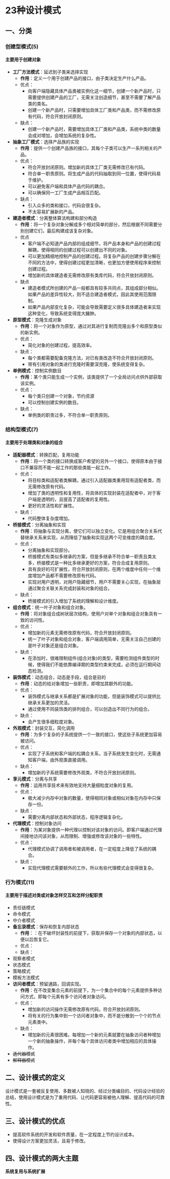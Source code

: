 # 23种设计模式
## 一、分类
### 创建型模式(5)
#### 主要用于创建对象
- **工厂方法模式**：延迟到子类来选择实现
  - **作用**：定义一个用于创建产品的接口，由子类决定生产什么产品。 
  - 优点：
    - 向客户端隐藏具体产品类被实例化这一细节，创建一个新产品时，只需要提供创建产品的工厂，无需关注创造细节，甚至不需要了解产品类的类名。
    - 创建一个新产品时，只需要增加具体工厂类和产品类，而不需修改原有代码，符合开放封闭原则。
  - 缺点：
    - 创建一个新产品时，需要增加具体工厂类和产品类，系统中类的数量会成对增加，会增加系统的复杂性。
- **抽象工厂模式**：选择产品族的实现
  - **作用**：提供一个创建产品族的接口，其每个子类可以生产一系列相关的产品。
  - 优点：
    - 符合开放封闭原则。增加新的具体工厂类无需修改已有代码。
    - 符合单一职责原则。将生成产品的代码抽取到同一位置，使得代码易于维护。
    - 可以避免客户端和具体产品代码的耦合。
    - 可以确保同一工厂生成产品相互匹配。
  - 缺点： 
    - 引入众多的类和接口，代码会很复杂。
    - 不太容易扩展新的产品。
- **建造者模式**：分离整体算法构建和部分构造
  - **作用**：将一个复杂对象分解成多个相对简单的部分，然后根据不同需要分别创建它们，最后构建成该复杂对象。 
  - 优点
    - 客户端不必知道产品内部的组成细节，将产品本身和产品的创建过程解耦，使得相同的创建过程可以创建出不同的对象。
    - 可以更加精细地控制产品的创建过程。将复杂产品的创建步骤分解在不同的方法中，使得创建过程更加清晰，也更加方便使用程序来控制创建过程。
    - 增加新的具体建造者无需修改原有类库代码，符合开放封闭原则。
  - 缺点
    - 建造者模式所创建的产品一般都具有较多共同点，其组成部分相似。如果产品的差异性较大，则不适合建造者模式，因此其使用范围限制。
    - 如果产品内部变化复杂，可能会导致需要定义很多具体建造者来实现这种变化，导致系统变得庞大臃肿。   
- **原型模式**：克隆生成对象
  - **作用**：将一个对象作为原型，通过对其进行复制而克隆出多个和原型类似的新实例。
  - 优点：
    - 简化对象的创建过程，提高效率。
  - 缺点：
    - 每个类都需要配备克隆方法，对已有类改造不符合开放封闭原则。
    - 带有引用对象的类进行克隆时需要深克隆，使系统变得复杂。
- **单例模式**：控制实例数目
  - **作用**：某个类只能生成一个实例，该类提供了一个全局访问点供外部获取该实例。
  - 优点：
    - 每个类只创建一个对象，节约资源
    - 可以控制创建实例的数目。
  - 缺点：
    - 单例类的职责过多，不符合单一职责原则。

### 结构型模式(7)
#### 主要用于处理类和对象的组合
- **适配器模式**：转换匹配，复用功能
  - **作用**：将一个类的接口转换成客户希望的另外一个接口，使得原本由于接口不兼容而不能一起工作的那些类能一起工作。
  - 优点：
    -  将目标类和适配者类解耦，通过引入适配器类重用现有适配者类，而无需修改原有代码。
    -  增加了类的透明性和复用性，将具体的实现封装在适配者中，对于客户端是透明的，且提高了适配者的复用性。
    -  更好的灵活性和扩展性。
  - 缺点：
    - 代码整体复杂度增加。 
- **桥接模式**：分离抽象和实现
  - **作用**：将抽象与实现分离，使它们可以独立变化。它是用组合聚合关系代替继承关系来实现，从而降低了抽象和实现这两个可变维度的耦合度。
  - 优点：
    - 分离抽象和实现部分。
    - 桥接模式有类似多继承的方案，但是多继承不符合单一职责且类太多，桥接模式是一种比多继承更好的方案，符合合成复用原则。
    - 具有良好的可扩展性，符合开放封闭原则，在两个维度中任何一个维度增加产品都不需要修改原有代码。
    - 实现对用户透明，对用户隐藏细节，用户不需要关心实现，在抽象层通过聚合关联关系完成封装和对象的组合。
  - 缺点：
    - 桥接模式的引入增加了系统的理解和设计维度。
- **组合模式**：统一叶子对象和组合对象。
  - **作用**：将对象组合成树状层次结构，使用户对单个对象和组合对象具有一致的访问性。
  - 优点：
    - 增加新的元素无需修改原有代码，符合开放封闭原则。
    - 统一了叶子对象和组合对象，客户端调用简单，无需关注自己创建的是叶子对象还是组合对象。 
  - 缺点：
    - 在添加时，很难限制组件(组合对象)的类型，需要检测组件类型的时候，使得我们不能依靠编译期的类型约束来完成，必须在运行期间动态检测。 
- **装饰模式**：动态组合，动态是手段，组合是目的
  - **作用**：动态的给对象增加一些职责，即增加其额外的功能。
  - 优点：
    - 装饰模式与继承关系都是扩展对象的功能，但是装饰模式可以提供比继承关系更加的灵活。
    - 通过使用不同装饰类的排列组合，可以创造出不同行为的组合。 
  - 缺点： 
    - 会产生很多细粒度对象。 
- **外观模式**：封装交互，简化调用
  - **作用**：为多个复杂的子系统提供一个一致的接口，使这些子系统更加容易被访问。
  - 优点：
    - 实现了子系统和客户端的松耦合关系，当子系统发生变化时，无需通知客户端，由外观类直接调用。 
  - 缺点： 
    - 增加新的子系统需要修改外观类，不符合开放封闭原则。
- **享元模式**：分离与共享
  - **作用**：运用共享技术来有效地支持大量细粒度对象的复用。
  - 优点：
    - 极大减少内存中对象的数量，使得相同对象或相似对象在内存中只保存一份。
  - 缺点：
    - 需要分离内部状态和外部状态，程序逻辑复杂化。
- **代理模式**：控制对象访问
  - **作用**：为某对象提供一种代理以控制对该对象的访问。即客户端通过代理间接地访问该对象，从而限制、增强或修改该对象的一些特性。 
  - 优点：
    - 代理模式协调了调用者和被调用者，在一定程度上降低了系统的耦合。
  - 缺点：
    - 实现代理模式需要额外的工作，所以有些代理模式会变得很复杂。
### 行为模式(11)
#### 主要用于描述对类或对象怎样交互和怎样分配职责
- 责任链模式
- 命令模式
- 中介者模式
- **备忘录模式**：保存和恢复内部状态
  - **作用**：：在不破坏封装性的前提下，获取并保存一个对象的内部状态，以便以后恢复它。
  - 优点：
  - 缺点：
- 观察者模式
- 状态模式
- 策略模式
- 模板方法模式
- **访问者模式**：预留通路，回调实现。
  - **作用**：在不改变集合元素的前提下，为一个集合中的每个元素提供多种访问方式，即每个元素有多个访问者对象访问。
  - 优点：
    -  增加新的访问操作无需修改原有代码，符合开放封闭原则。
    -  将有关的行为集中到一个访问者对象中，而不是分散到一个个的节点元素类中。
  - 缺点：
    - 增加新的元素很困难。每增加一个新的元素就要在抽象访问者种增加一个新的抽象操作，并每个每个具体访问者类中增加相应的具体操作。
- ~~迭代器模式~~
- ~~解释器模式~~
## 二、设计模式的定义
设计模式是一套被反复使用、多数被人知晓的、经过分类编目的、代码设计经验的总结，使用设计模式是为了重用代码、让代码更容易被他人理解、提高代码的可靠性。

## 三、设计模式的优点
- 提高软件系统的开发和软件质量，在一定程度上节约设计成本。
- 使得设计方案更加灵活，且易于修改。

## 四、设计模式的两大主题
**系统复用与系统扩展**
